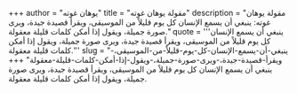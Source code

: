 +++
author = "يوهان غوته"
title = "مقولة يوهان غوته"
description = "مقولة يوهان غوته: ينبغي أن يسمع الإنسان كل يوم قليلاً من الموسيقى، ويقرأ قصيدة جيدة، ويرى صورة جميلة، ويقول إذا أمكن كلمات قليلة معقولة."
quote = '''ينبغي أن يسمع الإنسان كل يوم قليلاً من الموسيقى، ويقرأ قصيدة جيدة، ويرى صورة جميلة، ويقول إذا أمكن كلمات قليلة معقولة.'''
slug = "ينبغي-أن-يسمع-الإنسان-كل-يوم-قليلاً-من-الموسيقى،-ويقرأ-قصيدة-جيدة،-ويرى-صورة-جميلة،-ويقول-إذا-أمكن-كلمات-قليلة-معقولة"
+++
ينبغي أن يسمع الإنسان كل يوم قليلاً من الموسيقى، ويقرأ قصيدة جيدة، ويرى صورة جميلة، ويقول إذا أمكن كلمات قليلة معقولة.

